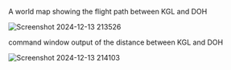 A world map  showing the flight path between KGL and DOH

![Screenshot 2024-12-13 213526](https://github.com/user-attachments/assets/c8d96404-6eaa-49df-af1b-99b054a97169)

command window output of the distance between KGL and DOH

![Screenshot 2024-12-13 214103](https://github.com/user-attachments/assets/8b4f2fde-a3bd-422f-9e48-399e561099d9)
